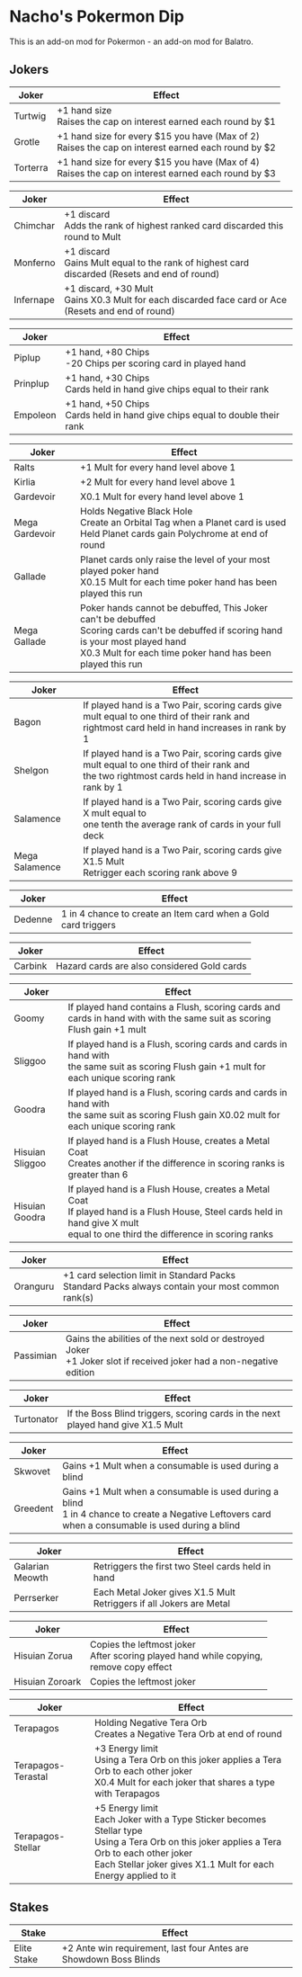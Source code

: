 # Nacho's Pokermon Dip
This is an add-on mod for Pokermon - an add-on mod for Balatro.

## Jokers

| Joker | Effect |
| ------ | ------ |
| Turtwig  | +1 hand size <br/>Raises the cap on interest earned each round by $1|
| Grotle | +1 hand size for every $15 you have (Max of 2) <br/>Raises the cap on interest earned each round by $2|
| Torterra | +1 hand size for every $15 you have (Max of 4) <br/>Raises the cap on interest earned each round by $3|

| Joker | Effect |
| ------ | ------ |
| Chimchar | +1 discard <br/>Adds the rank of highest ranked card discarded this round to Mult|
| Monferno | +1 discard <br/>Gains Mult equal to the rank of highest card discarded (Resets and end of round)|
| Infernape | +1 discard, +30 Mult <br/>Gains X0.3 Mult for each discarded face card or Ace (Resets and end of round)|

| Joker | Effect |
| ------ | ------ |
| Piplup | +1 hand, +80 Chips <br/>-20 Chips per scoring card in played hand |
| Prinplup | +1 hand, +30 Chips <br/> Cards held in hand give chips equal to their rank |
| Empoleon | +1 hand, +50 Chips <br/> Cards held in hand give chips equal to double their rank |

| Joker | Effect |
| ------ | ------ |
| Ralts | +1 Mult for every hand level above 1 |
| Kirlia | +2 Mult for every hand level above 1 |
| Gardevoir | X0.1 Mult for every hand level above 1 |
| Mega Gardevoir | Holds Negative Black Hole<br/>Create an Orbital Tag when a Planet card is used<br/>Held Planet cards gain Polychrome at end of round |
| Gallade | Planet cards only raise the level of your most played poker hand<br/>X0.15 Mult for each time poker hand has been played this run<br/>|
| Mega Gallade | Poker hands cannot be debuffed, This Joker can't be debuffed <br/>Scoring cards can't be debuffed if scoring hand is your most played hand<br/>X0.3 Mult for each time poker hand has been played this run<br/>|

| Joker | Effect |
| ------ | ------ |
| Bagon | If played hand is a Two Pair, scoring cards give mult equal to one third of their rank and <br/>rightmost card held in hand increases in rank by 1 |
| Shelgon | If played hand is a Two Pair, scoring cards give mult equal to one third of their rank and <br/>the two rightmost cards held in hand increase in rank by 1 |
| Salamence | If played hand is a Two Pair, scoring cards give X mult equal to <br/>one tenth the average rank of cards in your full deck |
| Mega Salamence | If played hand is a Two Pair, scoring cards give X1.5 Mult <br/>Retrigger each scoring rank above 9 |

| Joker | Effect |
| ------ | ------ |
| Dedenne | 1 in 4 chance to create an Item card when a Gold card triggers |

| Joker | Effect |
| ------ | ------ |
| Carbink | Hazard cards are also considered Gold cards |

| Joker | Effect |
| ------ | ------ |
| Goomy | If played hand contains a Flush, scoring cards and cards in hand with with the same suit as scoring Flush gain +1 mult |
| Sliggoo | If played hand is a Flush, scoring cards and cards in hand with <br/>the same suit as scoring Flush gain +1 mult for each unique scoring rank |
| Goodra | If played hand is a Flush, scoring cards and cards in hand with <br/>the same suit as scoring Flush gain X0.02 mult for each unique scoring rank |
| Hisuian Sliggoo | If played hand is a Flush House, creates a Metal Coat <br/>Creates another if the difference in scoring ranks is greater than 6 |
| Hisuian Goodra | If played hand is a Flush House, creates a Metal Coat <br/>If played hand is a Flush House, Steel cards held in hand give X mult <br/>equal to one third the difference in scoring ranks |

| Joker | Effect |
| ------ | ------ |
| Oranguru | +1 card selection limit in Standard Packs <br/>Standard Packs always contain your most common rank(s) |

| Joker | Effect |
| ------ | ------ |
| Passimian | Gains the abilities of the next sold or destroyed Joker <br/>+1 Joker slot if received joker had a non-negative edition |

| Joker | Effect |
| ------ | ------ |
| Turtonator | If the Boss Blind triggers, scoring cards in the next played hand give X1.5 Mult |

| Joker | Effect |
| ------ | ------ |
| Skwovet | Gains +1 Mult when a consumable is used during a blind |
| Greedent | Gains +1 Mult when a consumable is used during a blind <br/>1 in 4 chance to create a Negative Leftovers card <br/>when a consumable is used during a blind|

| Joker | Effect |
| ------ | ------ |
| Galarian Meowth | Retriggers the first two Steel cards held in hand |
| Perrserker | Each Metal Joker gives X1.5 Mult <br/> Retriggers if all Jokers are Metal |

| Joker | Effect |
| ------ | ------ |
| Hisuian Zorua | Copies the leftmost joker <br/>After scoring played hand while copying,<br/> remove copy effect |
| Hisuian Zoroark | Copies the leftmost joker |

| Joker | Effect |
| ------ | ------ |
| Terapagos | Holding Negative Tera Orb <br/>Creates a Negative Tera Orb at end of round |
| Terapagos-Terastal | +3 Energy limit <br/>Using a Tera Orb on this joker applies a Tera Orb to each other joker <br/>X0.4 Mult for each joker that shares a type with Terapagos |
| Terapagos-Stellar | +5 Energy limit <br/>Each Joker with a Type Sticker becomes Stellar type <br/>Using a Tera Orb on this joker applies a Tera Orb to each other joker <br/> Each Stellar joker gives X1.1 Mult for each Energy applied to it |

## Stakes

| Stake | Effect |
| ------ | ------ |
| Elite Stake | +2 Ante win requirement, last four Antes are Showdown Boss Blinds |
